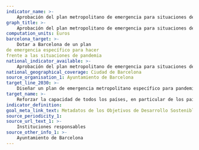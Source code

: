 ```yaml
---
indicator_name: >-
    Aprobación del plan metropolitano de emergencia para situaciones de pandemia
graph_title: >-
    Aprobación del plan metropolitano de emergencia para situaciones de pandemia
computation_units: Euros
barcelona_target: >-
    Dotar a Barcelona de un plan
de emergencia específico para hacer
frente a las situaciones de pandemia
national_indicator_available: >-
    Aprobación del plan metropolitano de emergencia para situaciones de pandemia
national_geographical_coverage: Ciudad de Barcelona
source_organisation_1: Ayuntamiento de Barcelona
target_line_2030: >-
    Diseñar un plan de emergencia metropolitano específico para pandemias, que prevea las actuaciones urgentes (identificación de locales y espacios para reconvertir, adquisición y almacenaje de material y equipamientos de protección, funcionamiento de los servicios básicos, comunicación, etcétera), de acuerdo con lo estipulado por el Pacto por Barcelona
target_name: >-
    Reforzar la capacidad de todos los países, en particular de los países en desarrollo, en materia de alerta precoz, reducción de riesgos y gestión de los riesgos para la salud nacional y mundial
indicator_definition:
goal_meta_link_text: Metadatos de los Objetivos de Desarrollo Sostenible de las Naciones Unidas (pdf 894kB)
source_periodicity_1: 
source_url_text_1: >-
    Instituciones responsables
source_other_info_1: >-
    Ayuntamiento de Barcelona
---
```

